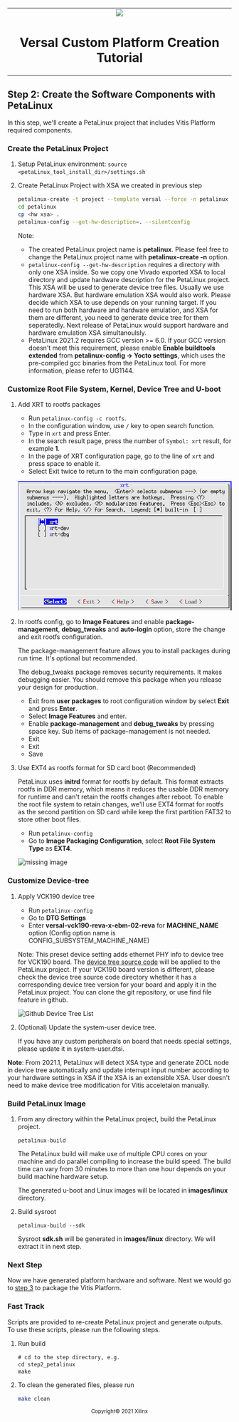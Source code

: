 ﻿<!-- 
# Copyright 2021 Xilinx Inc.
# 
# Licensed under the Apache License, Version 2.0 (the "License");
# you may not use this file except in compliance with the License.
# You may obtain a copy of the License at
#
#     http://www.apache.org/licenses/LICENSE-2.0
#
# Unless required by applicable law or agreed to in writing, software
# distributed under the License is distributed on an "AS IS" BASIS,
# WITHOUT WARRANTIES OR CONDITIONS OF ANY KIND, either express or implied.
# See the License for the specific language governing permissions and
# limitations under the License.
-->


<table width="100%">
 <tr width="100%">
    <td align="center"><img src="https://www.xilinx.com/content/dam/xilinx/imgs/press/media-kits/corporate/xilinx-logo.png" width="30%"/><h1>Versal Custom Platform Creation Tutorial</h1>
    </td>
 </tr>
</table>

## Step 2: Create the Software Components with PetaLinux

In this step, we'll create a PetaLinux project that includes Vitis Platform required components.

### Create the PetaLinux Project

1. Setup PetaLinux environment: `source <petaLinux_tool_install_dir>/settings.sh`

2. Create PetaLinux Project with XSA we created in previous step

   ```bash
   petalinux-create -t project --template versal --force -n petalinux
   cd petalinux
   cp <hw xsa> .
   petalinux-config --get-hw-description=. --silentconfig
   ```

   Note:

   - The created PetaLinux project name is **petalinux**. Please feel free to change the PetaLinux project name with **petalinux-create -n** option.
   - `petalinux-config --get-hw-description` requires a directory with only one XSA inside. So we copy one Vivado exported XSA to local directory and update hardware description for the PetaLinux project. This XSA will be used to generate device tree files. Usually we use hardware XSA. But hardware emulation XSA would also work. Please decide which XSA to use depends on your running target. If you need to run both hardware and hardware emulation, and XSA for them are different, you need to generate device tree for them seperatedly. Next release of PetaLinux would support hardware and hardware emulation XSA simultanoulsly.
   - PetaLinux 2021.2 requires GCC version >= 6.0. If your GCC version doesn't meet this requirement, please enable **Enable buildtools extended** from **petalinux-config → Yocto settings**, which uses the pre-compiled gcc binaries from the PetaLinux tool. For more information, please refer to UG1144.




### Customize Root File System, Kernel, Device Tree and U-boot

1. Add XRT to rootfs packages
   
   - Run `petalinux-config -c rootfs`. 
   - In the configuration window, use `/` key to open search function. 
   - Type in `xrt` and press Enter. 
   - In the search result page, press the number of `Symbol: xrt` result, for example **1**. 
   - In the page of XRT configuration page, go to the line of `xrt` and press space to enable it.
   - Select Exit twice to return to the main configuration page.

   ![missing image](./images/step2/petalinux_enable_xrt.png)

2. In rootfs config, go to **Image Features** and enable **package-management**, **debug_tweaks** and **auto-login** option, store the change and exit rootfs configuration.

   The package-management feature allows you to install packages during run time. It's optional but recommended.

   The debug_tweaks package removes security requirements. It makes debugging easier. You should remove this package when you release your design for production.

   - Exit from **user packages** to root configuration window by select **Exit** and press **Enter**.
   - Select **Image Features** and enter. 
   - Enable **package-management** and **debug_tweaks** by pressing space key. Sub items of package-management is not needed.
   - Exit
   - Exit
   - Save

3. Use EXT4 as rootfs format for SD card boot (Recommended)

   PetaLinux uses **initrd** format for rootfs by default. This format extracts rootfs in DDR memory, which means it reduces the usable DDR memory for runtime and can't retain the rootfs changes after reboot. To enable the root file system to retain changes, we'll use EXT4 format for rootfs as the second partition on SD card while keep the first partition FAT32 to store other boot files.

   - Run `petalinux-config`
   - Go to **Image Packaging Configuration**, select **Root File System Type** as **EXT4**.

   ![missing image](./images/step2/petalinux_root_filesystem_type.png)


### Customize Device-tree   

1. Apply VCK190 device tree

   - Run `petalinux-config`
   - Go to **DTG Settings**
   - Enter **versal-vck190-reva-x-ebm-02-reva** for **MACHINE_NAME** option (Config option name is CONFIG_SUBSYSTEM_MACHINE_NAME)
   
   Note: This preset device setting adds ethernet PHY info to device tree for VCK190 board. The [device tree source code][1] will be applied to the PetaLinux project. If your VCK190 board version is different, please check the device tree source code directory whether it has a corresponding device tree version for your board and apply it in the PetaLinux project. You can clone the git repository, or use find file feature in github.

   ![Github Device Tree List](images/step2/github_find_available_device_tree.png)

[1]: https://github.com/Xilinx/u-boot-xlnx/blob/master/arch/arm/dts/versal-vck190-revA-x-ebm-02-revA.dts

2. (Optional) Update the system-user device tree.

   If you have any custom peripherals on board that needs special settings, please update it in system-user.dtsi.

**Note**: From 2021.1, PetaLinux will detect XSA type and generate ZOCL node in device tree automatically and update interrupt input number according to your hardware settings in XSA if the XSA is an extensible XSA. User doesn't need to make device tree modification for Vitis acceletaion manually.



### Build PetaLinux Image

1. From any directory within the PetaLinux project, build the PetaLinux project.

   ```
   petalinux-build
   ```

   The PetaLinux build will make use of multiple CPU cores on your machine and do parallel compiling to increase the build speed. The build time can vary from 30 minutes to more than one hour depends on your build machine hardware setup.

   The generated u-boot and Linux images will be located in **images/linux** directory.


2. Build sysroot

   ```
   petalinux-build --sdk
   ```

   Sysroot **sdk.sh** will be generated in **images/linux** directory. We will extract it in next step.

### Next Step

Now we have generated platform hardware and software. Next we would go to [step 3](./step3.md) to package the Vitis Platform.

### Fast Track

Scripts are provided to re-create PetaLinux project and generate outputs. To use these scripts, please run the following steps.

1. Run build

   ```
   # cd to the step directory, e.g.
   cd step2_petalinux
   make
   ```

2. To clean the generated files, please run

   ```bash
   make clean
   ```




<p align="center"><sup>Copyright&copy; 2021 Xilinx</sup></p>
